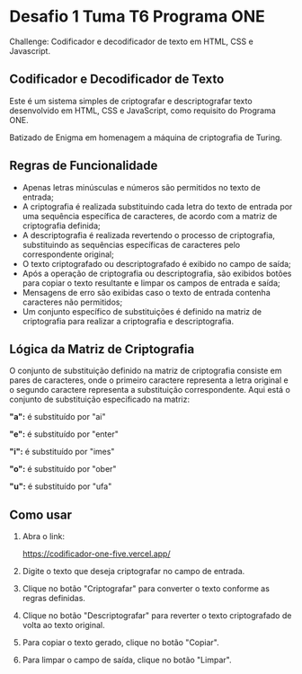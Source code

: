 # Desafio 1 Tuma T6 Programa ONE 

Challenge: Codificador e decodificador de texto em HTML, CSS e Javascript.

## Codificador e Decodificador de Texto

Este é um sistema simples de criptografar e descriptografar texto desenvolvido em HTML, CSS e JavaScript, como requisito do Programa ONE.

Batizado de Enigma em homenagem a máquina de criptografia de Turing.

## Regras de Funcionalidade

- Apenas letras minúsculas e números são permitidos no texto de entrada;
- A criptografia é realizada substituindo cada letra do texto de entrada por uma sequência específica de caracteres, de acordo com a matriz de criptografia definida;
- A descriptografia é realizada revertendo o processo de criptografia, substituindo as sequências específicas de caracteres pelo correspondente original;
- O texto criptografado ou descriptografado é exibido no campo de saída;
- Após a operação de criptografia ou descriptografia, são exibidos botões para copiar o texto resultante e limpar os campos de entrada e saída;
- Mensagens de erro são exibidas caso o texto de entrada contenha caracteres não permitidos;
- Um conjunto específico de substituições é definido na matriz de criptografia para realizar a criptografia e descriptografia.

## Lógica da Matriz de Criptografia

O conjunto de substituição definido na matriz de criptografia consiste em pares de caracteres, onde o primeiro caractere representa a letra original e o segundo caractere representa a substituição correspondente. Aqui está o conjunto de substituição especificado na matriz:

**"a":** é substituído por "ai"

**"e":** é substituído por "enter"

**"i":** é substituído por "imes"

**"o":** é substituído por "ober"

**"u":** é substituído por "ufa"

## Como usar

1. Abra o link:
   
    https://codificador-one-five.vercel.app/
   
2. Digite o texto que deseja criptografar no campo de entrada.
3. Clique no botão "Criptografar" para converter o texto conforme as regras definidas.
4. Clique no botão "Descriptografar" para reverter o texto criptografado de volta ao texto original.
5. Para copiar o texto gerado, clique no botão "Copiar".
6. Para limpar o campo de saída, clique no botão "Limpar".
